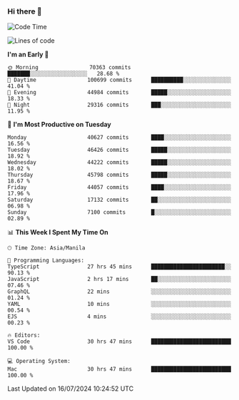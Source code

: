 ### Hi there 👋

<!--START_SECTION:waka-->
![Code Time](http://img.shields.io/badge/Code%20Time-5%2C369%20hrs%2015%20mins-blue)

![Lines of code](https://img.shields.io/badge/From%20Hello%20World%20I%27ve%20Written-114.1%20million%20lines%20of%20code-blue)

**I'm an Early 🐤** 

```text
🌞 Morning                70363 commits       ███████░░░░░░░░░░░░░░░░░░   28.68 % 
🌆 Daytime                100699 commits      ██████████░░░░░░░░░░░░░░░   41.04 % 
🌃 Evening                44984 commits       █████░░░░░░░░░░░░░░░░░░░░   18.33 % 
🌙 Night                  29316 commits       ███░░░░░░░░░░░░░░░░░░░░░░   11.95 % 
```
📅 **I'm Most Productive on Tuesday** 

```text
Monday                   40627 commits       ████░░░░░░░░░░░░░░░░░░░░░   16.56 % 
Tuesday                  46426 commits       █████░░░░░░░░░░░░░░░░░░░░   18.92 % 
Wednesday                44222 commits       █████░░░░░░░░░░░░░░░░░░░░   18.02 % 
Thursday                 45798 commits       █████░░░░░░░░░░░░░░░░░░░░   18.67 % 
Friday                   44057 commits       ████░░░░░░░░░░░░░░░░░░░░░   17.96 % 
Saturday                 17132 commits       ██░░░░░░░░░░░░░░░░░░░░░░░   06.98 % 
Sunday                   7100 commits        █░░░░░░░░░░░░░░░░░░░░░░░░   02.89 % 
```


📊 **This Week I Spent My Time On** 

```text
🕑︎ Time Zone: Asia/Manila

💬 Programming Languages: 
TypeScript               27 hrs 45 mins      ███████████████████████░░   90.13 % 
JavaScript               2 hrs 17 mins       ██░░░░░░░░░░░░░░░░░░░░░░░   07.46 % 
GraphQL                  22 mins             ░░░░░░░░░░░░░░░░░░░░░░░░░   01.24 % 
YAML                     10 mins             ░░░░░░░░░░░░░░░░░░░░░░░░░   00.54 % 
EJS                      4 mins              ░░░░░░░░░░░░░░░░░░░░░░░░░   00.23 % 

🔥 Editors: 
VS Code                  30 hrs 47 mins      █████████████████████████   100.00 % 

💻 Operating System: 
Mac                      30 hrs 47 mins      █████████████████████████   100.00 % 
```


 Last Updated on 16/07/2024 10:24:52 UTC
<!--END_SECTION:waka-->


<!--
**rad182/rad182** is a ✨ _special_ ✨ repository because its `README.md` (this file) appears on your GitHub profile.

Here are some ideas to get you started:

- 🔭 I’m currently working on ...
- 🌱 I’m currently learning ...
- 👯 I’m looking to collaborate on ...
- 🤔 I’m looking for help with ...
- 💬 Ask me about ...
- 📫 How to reach me: ...
- 😄 Pronouns: ...
- ⚡ Fun fact: ...
-->
